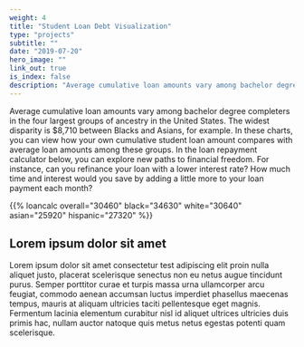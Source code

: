 ```yaml
---
weight: 4
title: "Student Loan Debt Visualization"
type: "projects"
subtitle: ""
date: "2019-07-20"
hero_image: ""
link_out: true
is_index: false
description: "Average cumulative loan amounts vary among bachelor degree completers in the four largest groups of ancestry in the United States. The widest disparity is $8,710 between Blacks and Asians, for example. In these charts, you can view how your own cumulative student loan amount compares with average loan amounts among these groups. In the loan repayment calculator below, you can explore new paths to financial freedom. For instance, can you refinance your loan with a lower interest rate? How much time and interest would you save by adding a little more to your loan payment each month?"
---
```


Average cumulative loan amounts vary among bachelor degree completers in the four largest groups of ancestry in the United States. The widest disparity is $8,710 between Blacks and Asians, for example. In these charts, you can view how your own cumulative student loan amount compares with average loan amounts among these groups. In the loan repayment calculator below, you can explore new paths to financial freedom. For instance, can you refinance your loan with a lower interest rate? How much time and interest would you save by adding a little more to your loan payment each month? 

{{% loancalc overall="30460" black="34630" white="30640" asian="25920" hispanic="27320" %}}

## Lorem ipsum dolor sit amet

Lorem ipsum dolor sit amet consectetur test adipiscing elit proin nulla aliquet justo, placerat scelerisque senectus non eu netus augue tincidunt purus. Semper porttitor curae et turpis massa urna ullamcorper arcu feugiat, commodo aenean accumsan luctus imperdiet phasellus maecenas tempus, mauris at aliquam ultricies taciti pellentesque eget magnis. Fermentum lacinia elementum curabitur nisl id aliquet ultrices ultricies duis primis hac, nullam auctor natoque quis metus netus egestas potenti quam scelerisque.
